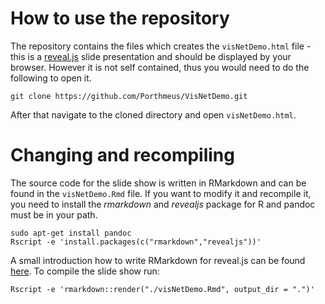 # How to use the repository

The repository contains the files which creates the `visNetDemo.html` file - this is a [reveal.js](https://revealjs.com/) slide presentation and should be displayed by your browser. However it is not self contained, thus you would need to do the following to open it.

```
git clone https://github.com/Porthmeus/VisNetDemo.git
```

After that navigate to the cloned directory and open `visNetDemo.html`.


# Changing and recompiling

The source code for the slide show is written in RMarkdown and can be found in the `visNetDemo.Rmd` file. If you want to modify it and recompile it, you need to install the *rmarkdown* and *revealjs* package for R and pandoc must be in your path.

```
sudo apt-get install pandoc
Rscript -e 'install.packages(c("rmarkdown","revealjs"))'
```



A small introduction how to write RMarkdown for reveal.js can be found [here](https://bookdown.org/yihui/rmarkdown/revealjs.html). To compile the slide show run:

```
Rscript -e 'rmarkdown::render("./visNetDemo.Rmd", output_dir = ".")'
```
